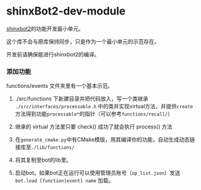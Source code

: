 # shinxBot2-dev-module

[shinxbot2](https://github.com/Jayfeather233/shinxbot2)的功能开发最小单元。

这个库不会与原库保持同步，只是作为一个最小单元的示范存在。

开发前请确保能进行shinxbot2的编译。

### 添加功能

functions/events 文件夹里有一个基本示范。

1. ./src/functions 下新建目录并把代码放入，写一个类继承 `./src/interfaces/processable.h` 中的类并实现virtual方法，并提供`create`方法得到功能`processable*`的指针（可以参考`functions/recall/`）

2. 继承的 virtual 方法里只要 check() 成功了就会执行 process() 方法

3. 在`generate_cmake.py`中有CMake模版，用其编译你的功能，自动生成动态链接库至`./lib/functions/`

4. 将其复制至bot的lib里。

5. 启动bot。如果bot正在运行可以使用管理员账号（`op_list.json`）发送`bot.load [function|event] name` 加载。
